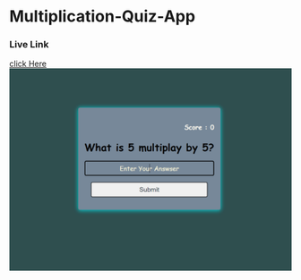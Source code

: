 # Multiplication-Quiz-App
### Live Link
[click Here](https://chayan999.github.io/Multiplication-Quiz-App/)
![ScreeShot](img/multiplication.PNG)
